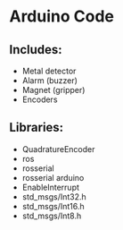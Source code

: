 # Arduino Code
## Includes:
  - Metal detector
  - Alarm (buzzer)
  - Magnet (gripper)
  - Encoders
## Libraries:
  - QuadratureEncoder
  - ros
  - rosserial
  - rosserial arduino
  - EnableInterrupt
  - std_msgs/Int32.h
  - std_msgs/Int16.h
  - std_msgs/Int8.h
    
